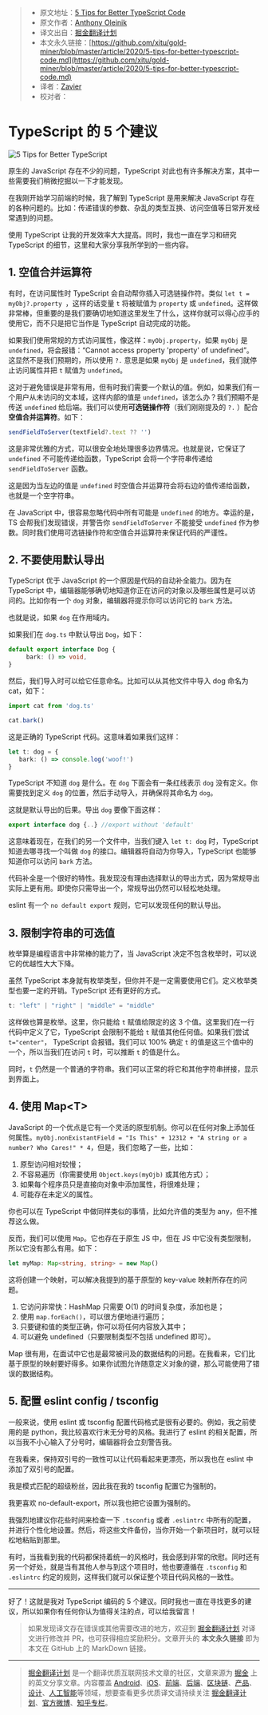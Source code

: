 > * 原文地址：[5 Tips for Better TypeScript Code](https://levelup.gitconnected.com/5-tips-for-better-typescript-code-5603c26206ef)
> * 原文作者：[Anthony Oleinik](https://medium.com/@anth-oleinik)
> * 译文出自：[掘金翻译计划](https://github.com/xitu/gold-miner)
> * 本文永久链接：[https://github.com/xitu/gold-miner/blob/master/article/2020/5-tips-for-better-typescript-code.md](https://github.com/xitu/gold-miner/blob/master/article/2020/5-tips-for-better-typescript-code.md)
> * 译者：[Zavier](https://github.com/zaviertang)
> * 校对者：

# TypeScript 的 5 个建议

![5 Tips for Better TypeScript](https://cdn-images-1.medium.com/max/2000/1*VGWjFbzekvE7WD3e5fGQHQ.png)

原生的 JavaScript 存在不少的问题，TypeScript 对此也有许多解决方案，其中一些需要我们稍微挖掘以一下才能发现。

在我刚开始学习前端的时候，我了解到 TypeScript 是用来解决 JavaScript 存在的各种问题的。比如：传递错误的参数、杂乱的类型互换、访问空值等日常开发经常遇到的问题。

使用 TypeScript 让我的开发效率大大提高。同时，我也一直在学习和研究 TypeScript 的细节，这里和大家分享我所学到的一些内容。

## 1. 空值合并运算符

有时，在访问属性时 TypeScript 会自动帮你插入可选链操作符。类似 `let t = myObj?.property `，这样的话变量 `t` 将被赋值为 `property` 或 `undefined`。这样做非常棒，但重要的是我们要确切地知道这里发生了什么，这样你就可以得心应手的使用它，而不只是把它当作是 TypeScript 自动完成的功能。

如果我们使用常规的方式访问属性，像这样：`myObj.property`，如果 `myObj` 是`undefined`，将会报错：“Cannot access property 'property' of undefined”。这显然不是我们预期的，所以使用 `?.` 意思是如果 `myObj` 是 `undefined`，我们就停止访问属性并把 `t` 赋值为 `undefined`。

这对于避免错误是非常有用，但有时我们需要一个默认的值。例如，如果我们有一个用户从未访问的文本域，这样内部的值是 `undefined`，该怎么办？我们预期不是传送 `undefined` 给后端。我们可以使用**可选链操作符**（我们刚刚提及的 `?.` ）配合**空值合并运算符**。如下：

```ts
sendFieldToServer(textField?.text ?? '')
```

这是非常优雅的方式，可以很安全地处理很多边界情况。也就是说，它保证了 `undefined` 不可能传递给函数，TypeScript 会将一个字符串传递给 `sendFieldToServer` 函数。

这是因为当左边的值是 `undefined` 时空值合并运算符会将右边的值传递给函数，也就是一个空字符串。

在 JavaScript 中，很容易忽略代码中所有可能是 `undefined` 的地方。幸运的是，TS 会帮我们发现错误，并警告你 `sendFieldToServer` 不能接受 `undefined` 作为参数。同时我们使用可选链操作符和空值合并运算符来保证代码的严谨性。

## 2. 不要使用默认导出

TypeScript 优于 JavaScript 的一个原因是代码的自动补全能力。因为在 TypeScript 中，编辑器能够确切地知道你正在访问的对象以及哪些属性是可以访问的。比如你有一个 `dog` 对象，编辑器将提示你可以访问它的 `bark` 方法。

也就是说，如果 `dog` 在作用域内。

如果我们在 `dog.ts` 中默认导出 `Dog`，如下：

```ts
default export interface Dog {
     bark: () => void,
}
```

然后，我们导入时可以给它任意命名。比如可以从其他文件中导入 dog 命名为 cat，如下：

```ts
import cat from 'dog.ts'

cat.bark()
```

这是正确的 TypeScript 代码。这意味着如果我们这样：

```ts
let t: dog = {
   bark: () => console.log('woof!')
}
```

TypeScript 不知道 `dog` 是什么。在 `dog` 下面会有一条红线表示 `dog` 没有定义。你需要找到定义 `dog` 的位置，然后手动导入，并确保将其命名为 `dog`。

这就是默认导出的后果。导出 `dog` 要像下面这样：

```ts
export interface dog {..} //export without 'default'
```

这意味着现在，在我们的另一个文件中，当我们键入 `let t: dog` 时，TypeScript 知道去哪寻找一个叫做 `dog` 的接口。编辑器将自动为你导入，TypeScript 也能够知道你可以访问 `bark` 方法。

代码补全是一个很好的特性。我发现没有理由选择默认的导出方式，因为常规导出实际上更有用。即使你只需导出一个，常规导出仍然可以轻松地处理。

eslint 有一个 `no default export` 规则，它可以发现任何的默认导出。

## 3. 限制字符串的可选值

枚举算是编程语言中非常棒的能力了，当 JavaScript 决定不包含枚举时，可以说它的优越性大大下降。

虽然 TypeScript 本身就有枚举类型，但你并不是一定需要使用它们。定义枚举类型也要一定的开销。TypeScript 还有更好的方式。

```ts
t: "left" | "right" | "middle" = "middle"
```

这样做也算是枚举。这里，你只能给 `t` 赋值给限定的这 3 个值。这里我们在一行代码中定义了它，TypeScript 会限制不能给 `t` 赋值其他任何值。如果我们尝试 `t="center"`， TypeScript 会报错。我们可以 100% 确定 `t` 的值是这三个值中的一个，所以当我们在访问 `t` 时，可以推断 `t` 的值是什么。

同时，`t` 仍然是一个普通的字符串。我们可以正常的将它和其他字符串拼接，显示到界面上。

## 4. 使用 Map\<T>

JavaScript 的一个优点是它有一个灵活的原型机制。你可以在任何对象上添加任何属性。`myObj.nonExistantField = "Is This" + 12312 + "A string or a number? Who Cares!" * 4`，但是，我们忽略了一些，比如：

1. 原型访问相对较慢；
2. 不容易遍历（你需要使用 `Object.keys(myOjb)` 或其他方式）；
3. 如果每个程序员只是直接向对象中添加属性，将很难处理；
4. 可能存在未定义的属性。

你也可以在 TypeScript 中做同样类似的事情，比如允许值的类型为 any，但不推荐这么做。

反而，我们可以使用 `Map`。它也存在于原生 JS 中，但在 JS 中它没有类型限制，所以它没有那么有用。如下：

```ts
let myMap: Map<string, string> = new Map()
```

这将创建一个映射，可以解决我提到的基于原型的 key-value 映射所存在的问题。

1. 它访问非常快：HashMap 只需要 O(1) 的时间复杂度，添加也是；
2. 使用 `map.forEach()`，可以很方便地进行遍历；
3. 只要键和值的类型正确，你可以将任何内容放入其中；
4. 可以避免 undefined（只要限制类型不包括 undefined 即可）。

Map 很有用，在面试中它也是最常被问及的数据结构的问题。在我看来，它们比基于原型的映射要好得多。如果你试图允许随意定义对象的键，那么可能使用了错误的数据结构。

## 5. 配置 eslint config / tsconfig

一般来说，使用 eslint 或 tsconfig 配置代码格式是很有必要的。例如，我之前使用的是 python，我比较喜欢行末无分号的风格。我进行了 eslint 的相关配置，所以当我不小心输入了分号时，编辑器将会立刻警告我。

在我看来，保持双引号的一致性可以让代码看起来更漂亮，所以我也在 eslint 中添加了双引号的配置。

我是模式匹配的超级粉丝，因此我在我的 tsconfig 配置它为强制的。

我更喜欢 no-default-export，所以我也把它设置为强制的。

我强烈地建议你花些时间来检查一下 `.tsconfig` 或者 `.eslintrc` 中所有的配置，并进行个性化地设置。然后，将这些文件备份，当你开始一个新项目时，就可以轻松地粘贴到那里。

有时，当我看到我的代码都保持着统一的风格时，我会感到非常的欣慰。同时还有另一个好处，就是当有其他人参与到这个项目时，他也要遵循在 `.tsconfig` 和 `.eslintrc` 约定的规则，这样我们就可以保证整个项目代码风格的一致性。

---

好了！这就是我对 TypeScript 编码的 5 个建议。同时我也一直在寻找更多的建议，所以如果你有任何你认为值得关注的点，可以给我留言！

> 如果发现译文存在错误或其他需要改进的地方，欢迎到 [掘金翻译计划](https://github.com/xitu/gold-miner) 对译文进行修改并 PR，也可获得相应奖励积分。文章开头的 **本文永久链接** 即为本文在 GitHub 上的 MarkDown 链接。

---

> [掘金翻译计划](https://github.com/xitu/gold-miner) 是一个翻译优质互联网技术文章的社区，文章来源为 [掘金](https://juejin.im) 上的英文分享文章。内容覆盖 [Android](https://github.com/xitu/gold-miner#android)、[iOS](https://github.com/xitu/gold-miner#ios)、[前端](https://github.com/xitu/gold-miner#前端)、[后端](https://github.com/xitu/gold-miner#后端)、[区块链](https://github.com/xitu/gold-miner#区块链)、[产品](https://github.com/xitu/gold-miner#产品)、[设计](https://github.com/xitu/gold-miner#设计)、[人工智能](https://github.com/xitu/gold-miner#人工智能)等领域，想要查看更多优质译文请持续关注 [掘金翻译计划](https://github.com/xitu/gold-miner)、[官方微博](http://weibo.com/juejinfanyi)、[知乎专栏](https://zhuanlan.zhihu.com/juejinfanyi)。
